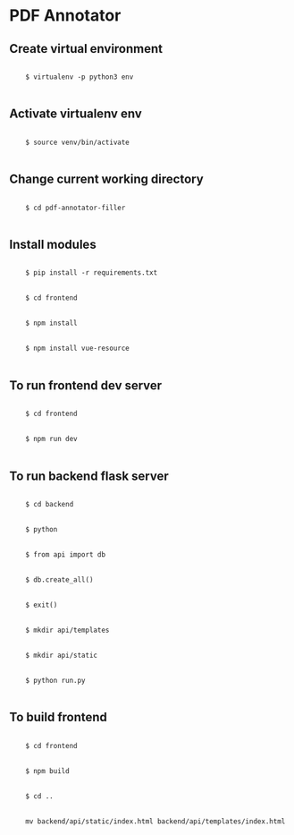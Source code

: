 # PDF Annotator

## Create virtual environment

<code>
	$ virtualenv -p python3 env
</code>
<br>

## Activate virtualenv env

<code>
	$ source venv/bin/activate
</code>
<br>

## Change current working directory

<code>
	$ cd pdf-annotator-filler
</code>
<br>

## Install modules

<code>
	$ pip install -r requirements.txt
</code>
<br>
<code>
	$ cd frontend
</code>
<br>
<code>
	$ npm install
</code>
<br>
<code>
	$ npm install vue-resource
</code>
<br>

## To run frontend dev server

<code>
	$ cd frontend
</code>
<br>
<code>
	$ npm run dev
</code>
<br>

## To run backend flask server

<code>
    $ cd backend
</code>
<br>
<code>
	$ python
</code>
<br>
<code>
	$ from api import db
</code>
<br>
<code>
	$ db.create_all()
</code>
<br>
<code>
	$ exit()
</code>
<br>
<code>
	$ mkdir api/templates
</code>
<br>
<code>
	$ mkdir api/static
</code>
<br>
<code>
	$ python run.py
</code>
<br>

## To build frontend

<code>
	$ cd frontend
</code>
<br>
<code>
	$ npm build
</code>
<br>
<code>
	$ cd ..
</code>
<br>
<code>
	mv backend/api/static/index.html backend/api/templates/index.html
</code>
<br>
